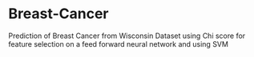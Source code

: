# Breast-Cancer
Prediction of Breast Cancer from Wisconsin Dataset using Chi score for feature selection on  a feed forward neural network and using SVM
